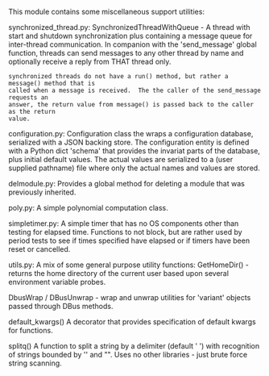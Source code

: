 This module contains some miscellaneous support utilities:

synchronized_thread.py:
  SynchronizedThreadWithQueue -
    A thread with start and shutdown synchronization plus containing a message queue for
    inter-thread communication.  In companion with the 'send_message' global function,
    threads can send messages to any other thread by name and optionally receive a reply
    from THAT thread only.

    synchronized threads do not have a run() method, but rather a message() method that is
    called when a message is received.  The the caller of the send_message requests an
    answer, the return value from message() is passed back to the caller as the return
    value.

configuration.py:
    Configuration class the wraps a configuration database, serialized with a JSON backing
    store.  The configuration entity is defined with a Python dict 'schema' that provides
    the invariat parts of the database, plus initial default values.  The actual values
    are serialized to a (user supplied pathname) file where only the actual names and values
    are stored.

delmodule.py:
   Provides a global method for deleting a module that was previously inherited.

poly.py:
   A simple polynomial computation class.

simpletimer.py:
   A simple timer that has no OS components other than testing for elapsed time.  Functions
   to not block, but are rather used by period tests to see if times specified have elapsed
   or if timers have been reset or cancelled.

utils.py:
   A mix of some general purpose utility functions:
     GetHomeDir()  - returns the home directory of the current user based upon several
     environment variable probes.

   DbusWrap / DBusUnwrap - wrap and unwrap utilities for 'variant' objects passed through
   DBus methods.

   default_kwargs()  A decorator that provides specification of default kwargs for
   functions.

   splitq()  A function to split a string by a delimiter (default ' ') with recognition of
   strings bounded by '' and "".  Uses no other libraries - just brute force string scanning.

